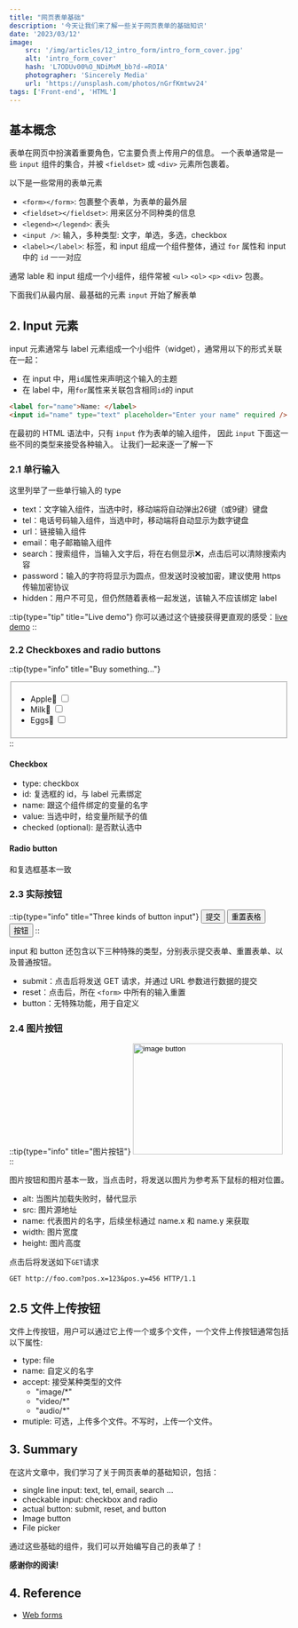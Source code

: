 ```yaml
---
title: "网页表单基础"
description: '今天让我们来了解一些关于网页表单的基础知识'
date: '2023/03/12'
image:
    src: '/img/articles/12_intro_form/intro_form_cover.jpg'
    alt: 'intro_form_cover'
    hash: 'L7ODUv00%O_NDiMxM_bb?d-=ROIA'
    photographer: 'Sincerely Media'
    url: 'https://unsplash.com/photos/nGrfKmtwv24'
tags: ['Front-end', 'HTML']
---
```


## 基本概念

表单在网页中扮演着重要角色，它主要负责上传用户的信息。
一个表单通常是一些 `input` 组件的集合，并被 `<fieldset>` 或 `<div>` 元素所包裹着。

以下是一些常用的表单元素

- `<form></form>`: 包裹整个表单，为表单的最外层
- `<fieldset></fieldset>`: 用来区分不同种类的信息
- `<legend></legend>`: 表头
- `<input />`: 输入，多种类型: 文字，单选，多选，checkbox
- `<label></label>`: 标签，和 input 组成一个组件整体，通过 `for` 属性和 input 中的 `id` 一一对应

通常 lable 和 input 组成一个小组件，组件常被 `<ul>`  `<ol>`  `<p>`  `<div>` 包裹。

下面我们从最内层、最基础的元素 `input` 开始了解表单

## 2. Input 元素

input 元素通常与 label 元素组成一个小组件（widget），通常用以下的形式关联在一起：

- 在 input 中，用`id`属性来声明这个输入的主题
- 在 label 中，用`for`属性来关联包含相同`id`的 input

```html
<label for="name">Name: </label>
<input id="name" type="text" placeholder="Enter your name" required />
```

在最初的 HTML 语法中，只有 `input` 作为表单的输入组件，
因此 `input` 下面这一些不同的类型来接受各种输入。
让我们一起来逐一了解一下

### 2.1 单行输入

这里列举了一些单行输入的 type

- text：文字输入组件，当选中时，移动端将自动弹出26键（或9键）键盘
- tel：电话号码输入组件，当选中时，移动端将自动显示为数字键盘
- url：链接输入组件
- email：电子邮箱输入组件
- search：搜索组件，当输入文字后，将在右侧显示❌，点击后可以清除搜索内容
- password：输入的字符将显示为圆点，但发送时没被加密，建议使用 https 传输加密协议
- hidden：用户不可见，但仍然随着表格一起发送，该输入不应该绑定 label

::tip{type="tip" title="Live demo"}
你可以通过这个链接获得更直观的感受：[live demo](https://mdn.github.io/learning-area/html/forms/native-form-widgets/single-line-text-fields.html)
::

### 2.2 Checkboxes and radio buttons

::tip{type="info" title="Buy something..."}
<fieldset>
  <ul>
    <li>
      <label for="apple">Apple🍎 </label>
      <input type="checkbox" id="apple" name="sl" value="apple" />
    </li>
    <li>
      <label for="milk">Milk🥛 </label>
      <input type="checkbox" id="milk" name="sl" value="milk" />
    </li>
    <li>
      <label for="eggs">Eggs🥚 </label>
      <input type="checkbox" id="eggs" name="sl" value="eggs" />
    </li>
  </ul>
</fieldset>
::

#### Checkbox

- type: checkbox
- id: 复选框的 id，与 label 元素绑定
- name: 跟这个组件绑定的变量的名字
- value: 当选中时，给变量所赋予的值
- checked (optional): 是否默认选中
  
#### Radio button

和复选框基本一致

### 2.3 实际按钮

::tip{type="info" title="Three kinds of button input"}
<input class="btn" type="submit" value="提交"/>
<input class="btn" type="reset" value="重置表格"/>
<input class="btn" type="button" value="按钮"/>
::

input 和 button 还包含以下三种特殊的类型，分别表示提交表单、重置表单、以及普通按钮。

- submit：点击后将发送 GET 请求，并通过 URL 参数进行数据的提交
- reset：点击后，所在 `<form>` 中所有的输入重置
- button：无特殊功能，用于自定义

### 2.4 图片按钮

::tip{type="info" title="图片按钮"}
<input id="image" type="image" alt="image button" src="/img/articles/12_intro_form/intro_form_cover.jpg" name="pos" width="270" height="200"/>
::

图片按钮和图片基本一致，当点击时，将发送以图片为参考系下鼠标的相对位置。

- alt: 当图片加载失败时，替代显示
- src: 图片源地址
- name: 代表图片的名字，后续坐标通过 name.x 和 name.y 来获取
- width: 图片宽度
- height: 图片高度

点击后将发送如下`GET`请求

```
GET http://foo.com?pos.x=123&pos.y=456 HTTP/1.1
```


## 2.5 文件上传按钮

文件上传按钮，用户可以通过它上传一个或多个文件，一个文件上传按钮通常包括以下属性:

- type: file
- name: 自定义的名字
- accept: 接受某种类型的文件
  - "image/*"
  - "video/*"
  - "audio/*"
- mutiple: 可选，上传多个文件。不写时，上传一个文件。

## 3. Summary

在这片文章中，我们学习了关于网页表单的基础知识，包括：

- single line input: text, tel, email, search ...
- checkable input: checkbox and radio
- actual button: submit, reset, and button
- Image button
- File picker

通过这些基础的组件，我们可以开始编写自己的表单了！

**感谢你的阅读!**

## 4. Reference

- [Web forms](https://developer.mozilla.org/en-US/docs/Learn/Forms)
